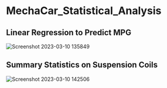 # MechaCar_Statistical_Analysis

## Linear Regression to Predict MPG
![Screenshot 2023-03-10 135849](https://user-images.githubusercontent.com/45715246/224403232-3009e620-1f44-45a4-96fa-e1c8cd749d6f.png)


## Summary Statistics on Suspension Coils
![Screenshot 2023-03-10 142506](https://user-images.githubusercontent.com/45715246/224408048-98561d8c-e6ea-4b66-87d5-2e308751a2c7.png)
